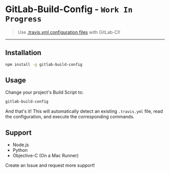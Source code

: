 GitLab-Build-Config - `Work In Progress`
===================

> Use [.travis.yml configuration files](http://docs.travis-ci.com/user/build-configuration/) with GitLab-CI!

---

## Installation

```bash
npm install -g gitlab-build-config
```

## Usage

Change your project's Build Script to:

```bash
gitlab-build-config
```

And that's it! This will automatically detect an existing `.travis.yml` file, read the configuration, and execute the corresponding commands.

## Support

- Node.js
- Python
- Objective-C (On a Mac Runner)

Create an Issue and request more support!
